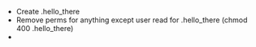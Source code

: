 - Create .hello_there
- Remove perms for anything except user read for .hello_there (chmod 400 .hello_there)
- 


